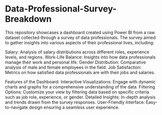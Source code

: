 # Data-Professional-Survey-Breakdown
This repository showcases a dashboard created using Power BI from a raw dataset collected through a survey of data professionals. The survey aimed to gather insights into various aspects of their professional lives, including:

Salary: Analysis of salary distributions across different roles, experience levels, and regions.
Work-Life Balance: Insights into how data professionals manage their work and personal life.
Gender Distribution: Comparative analysis of male and female employees in the field.
Job Satisfaction: Metrics on how satisfied data professionals are with their jobs and salaries.

Features of the Dashboard:
Interactive Visualizations: Engage with dynamic charts and graphs for a comprehensive understanding of the data.
Filtering Options: Customize your view by filtering data based on specific criteria such as job role, experience, or gender.
Detailed Insights: In-depth analysis and trends drawn from the survey responses.
User-Friendly Interface: Easy-to-navigate design ensuring a seamless user experience.
